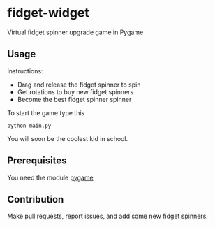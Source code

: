 # fidget-widget
Virtual fidget spinner upgrade game in Pygame

## Usage
Instructions:
 - Drag and release the fidget spinner to spin
 - Get rotations to buy new fidget spinners
 - Become the best fidget spinner spinner

To start the game type this

    python main.py

You will soon be the coolest kid in school.

## Prerequisites
You need the module [pygame](https://www.pygame.org/wiki/GettingStarted)

## Contribution
Make pull requests, report issues, and add some new fidget spinners.
